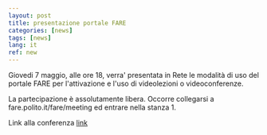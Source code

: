 ```yaml
---
layout: post
title: presentazione portale FARE 
categories: [news]
tags: [news]
lang: it
ref: new
---
```


Giovedi 7 maggio, alle ore 18, verra' presentata in  Rete le modalità di uso del portale FARE per l'attivazione e l'uso di videolezioni o videoconferenze.

La partecipazione è assolutamente libera. Occorre collegarsi a fare.polito.it/fare/meeting ed entrare nella stanza 1.

Link alla conferenza [link
](https://fare.polito.it/fare/meeting)
